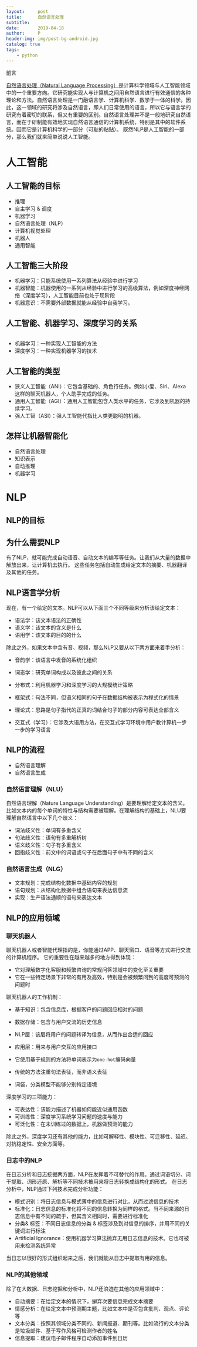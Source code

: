 ```yaml
---
layout:     post
title:      自然语言处理
subtitle:   
date:       2019-04-18
author:     P
header-img: img/post-bg-android.jpg
catalog: true
tags:
    - python
---
```

前言

[自然语言处理（Natural Language Processing）](https://baike.baidu.com/item/%E8%87%AA%E7%84%B6%E8%AF%AD%E8%A8%80%E5%A4%84%E7%90%86)是计算科学领域与人工智能领域中的一个重要方向。它研究能实现人与计算机之间用自然语言进行有效通信的各种理论和方法。自然语言处理是一门融语言学、计算机科学、数学于一体的科学。因此，这一领域的研究将涉及自然语言，即人们日常使用的语言，所以它与语言学的研究有着密切的联系，但又有重要的区别。自然语言处理并不是一般地研究自然语言，而在于研制能有效地实现自然语言通信的计算机系统，特别是其中的软件系统。因而它是计算机科学的一部分（可耻的粘贴）。
既然NLP是人工智能的一部分，那么我们就来简单说说人工智能。

# 人工智能

## 人工智能的目标

- 推理
- 自主学习 & 调度
- 机器学习
- 自然语言处理（NLP）
- 计算机视觉处理
- 机器人
- 通用智能




## 人工智能三大阶段

- 机器学习：只能系统使用一系列算法从经验中进行学习
- 机器智能：机器使用的一系列从经验中进行学习的高级算法，例如深度神经网络（深度学习），人工智能目前也处于现阶段
- 机器意识：不需要外部数据就能从经验中自我学习。




## 人工智能、机器学习、深度学习的关系

<img src="https://img2018.cnblogs.com/blog/1168165/201903/1168165-20190318163424282-774752221.png" alt="" />

- 机器学习：一种实现人工智能的方法
- 深度学习：一种实现机器学习的技术




## 人工智能的类型

- 狭义人工智能（ANI）：它包含基础的、角色行任务。例如小爱、Siri、Alexa这样的聊天机器人，个人助手完成的任务。
- 通用人工智能（AGI）：通用人工智能包含人类水平的任务，它涉及到机器的持续学习。
- 强人工智（ASI）：强人工智能代指比人类更聪明的机器。




## 怎样让机器智能化

- 自然语言处理
- 知识表示
- 自动推理
- 机器学习




# NLP

## NLP的目标

## 为什么需要NLP

有了NLP，就可能完成自动语音、自动文本的编写等任务。让我们从大量的数据中解放出来，让计算机去执行。
这些任务包括自动生成给定文本的摘要、机器翻译及其他的任务。

## NLP语言学分析

现在，有一个给定的文本。NLP可以从下面三个不同等级来分析该给定文本：

- 语法学：该文本语法的正确性
- 语义学：该文本的含义是什么
- 语用学：该文本的目的的什么




除此之外，如果文本中含有音、视频，那么NLP又要从以下两方面来着手分析：

- 音韵学：该语言中发音的系统化组织
- 词态学：研究单词构成以及彼此之间的关系




- 分布式：利用机器学习和深度学习的大规模统计策略
- 框架式：句法不同，但语义相同的句子在数据结构被表示为程式化的情景
- 理论式：思路是句子指代的正真的词结合句子的部分内容可表达全部含义
- 交互式（学习）：它涉及大语用方法，在交互式学习环境中用户教计算机一步一步的学习语言




## NLP的流程

- 自然语言理解
- 自然语言生成




### 自然语言理解（NLU）

自然语言理解（Nature Language Understanding）是要理解给定文本的含义。比如文本内的每个单词的特性与结构需要被理解。在理解结构的基础上，NLU要理解自然语言中以下几个歧义：

- 词法歧义性：单词有多重含义
- 句法歧义性：语句有多重解析树
- 语义歧义性：句子有多重含义
- 回指歧义性：前文中的词语或句子在后面句子中有不同的含义




### 自然语言生成（NLG）

- 文本规划：完成结构化数据中基础内容的规划
- 语句规划：从结构化数据中组合语句来表达信息流
- 实现：生产语法通顺的语句来表达文本




## NLP的应用领域

### 聊天机器人

聊天机器人或者智能代理指的是，你能通过APP、聊天窗口、语音等方式进行交流的计算机程序。
它的重要性在越来越多的地方得到体现：

- 它对理解数字化客服和频繁咨询的常规问答领域中的变化至关重要
- 它在一些特定场景下非常的有用及高效，特别是会被频繁问到的高度可预测的问题时




聊天机器人的工作机制：

- 基于知识：包含信息库，根据客户的问题回应相对的问题
- 数据存储：包含与用户交流的历史信息
- NLP层：该层将用户的问题转译为信息，从而作出合适的回应
- 应用层：用来与用户交互的应用接口




- 它使用基于规则的方法将单词表示为`one-hot`编码向量
- 传统的方法注重句法表征，而非语义表征
- 词袋，分类模型不能够分别特定语境




深度学习的三项能力：

- 可表达性：该能力描述了机器如何能近似通用函数
- 可训练性：深度学习系统学习问题的速度与能力
- 可泛化性：在未训练过的数据上，机器做预测的能力




除此之外，深度学习还有其他的能力，比如可解释性、模块性、可迁移性、延迟、对抗稳定性、安全方面等。

### 日志中的NLP

在日志分析和日志挖掘两方面，NLP在发挥着不可替代的作用。通过词语切分、词干提取、词形还原、解析等不同技术被用来将日志转换成结构化的形式。
在日志分析中，NLP通过下列技术完成分析功能：

- 模式识别：将日志信息与模式薄中的信息进行对比，从而过滤信息的技术
- 标准化：日志信息的标准化将不同的信息转换为同样的格式。当不同来源的日志信息中有不同的疏于，但其含义相同时，需要进行标准化
- 分类& 标签：不同日志信息的分类 & 标签涉及到对信息的排序，并用不同的关键词进行标注
- Artificial Ignorance：使用机器学习算法抛弃无用日志信息的技术。它也可被用来检测系统异常




当日志以很好的形式组织起来之后，我们就能从日志中提取有用的信息。

### NLP的其他领域

除了在大数据、日志挖掘和分析中，NLP还浪迹在其他的应用领域中：

- 自动摘要：在给定文本的情况下，摒弃次要信息完成文本摘要
- 情感分析：在给定文本中预测期主题，比如文本中是否包含批判、观点、评论等
- 文本分类：按照其领域分类不同的、新闻报道、期刊等。比如流行的文本分类是垃圾邮件、基于写作风格可检测作者的姓名
- 信息提取：建议电子邮件程序自动添加事件到日历



